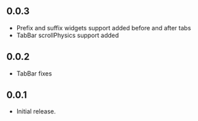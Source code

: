 ## 0.0.3

* Prefix and suffix widgets support added before and after tabs
* TabBar scrollPhysics support added

## 0.0.2

* TabBar fixes

## 0.0.1

* Initial release.